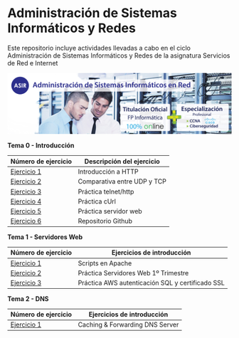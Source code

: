 # Administración de Sistemas Informáticos y Redes
Este repositorio incluye actividades llevadas a cabo en el ciclo Administración de Sistemas Informáticos y Redes de la asignatura Servicios de Red e Internet

![](img/banner-web-ASIR.jpg)

**Tema 0 - Introducción**

| Número de ejercicio | Descripción del ejercicio |
| --- | --- |
| [Ejercicio 1](Tema0/Ejercicio1.md) | Introducción a HTTP |
| [Ejercicio 2](Tema0/Ejercicio2.md) | Comparativa entre UDP y TCP |
| [Ejercicio 3](Tema0/Ejercicio3.md) | Práctica telnet/http |
| [Ejercicio 4](Tema0/Ejercicio4.md) | Práctica cUrl |
| [Ejercicio 5](Tema0/Ejercicio5.md) | Práctica servidor web |
| [Ejercicio 6](/README.md) | Repositorio Github |

**Tema 1 - Servidores Web**

| Número de ejercicio | Ejercicios de introducción |
| --- | --- |
| [Ejercicio 1](Tema1/scripts.md) | Scripts en Apache |
| [Ejercicio 2](Tema1/trabajo1trimestre.md) | Práctica Servidores Web 1º Trimestre |
| [Ejercicio 3](Tema1/aws_sql_ssl.md) | Práctica AWS autenticación SQL y certificado SSL|

**Tema 2 - DNS**

| Número de ejercicio | Ejercicios de introducción |
| --- | --- |
| [Ejercicio 1](Tema2/dns.md) | Caching & Forwarding DNS Server |
